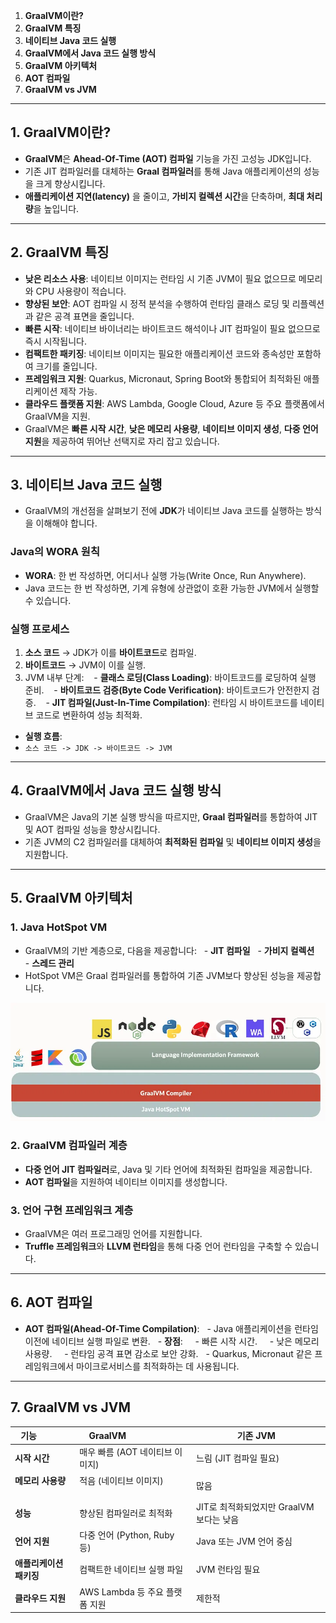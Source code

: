1. **GraalVM이란?**
2. **GraalVM 특징**
3. **네이티브 Java 코드 실행**
4. **GraalVM에서 Java 코드 실행 방식**
5. **GraalVM 아키텍처**
6. **AOT 컴파일**
7. **GraalVM vs JVM**

---

## 1. GraalVM이란?
- **GraalVM**은 **Ahead-Of-Time (AOT) 컴파일** 기능을 가진 고성능 JDK입니다.
- 기존 JIT 컴파일러를 대체하는 **Graal 컴파일러**를 통해 Java 애플리케이션의 성능을 크게 향상시킵니다.
- **애플리케이션 지연(latency)** 을 줄이고, **가비지 컬렉션 시간**을 단축하며, **최대 처리량**을 높입니다.

---

## 2. GraalVM 특징
- **낮은 리소스 사용**: 네이티브 이미지는 런타임 시 기존 JVM이 필요 없으므로 메모리와 CPU 사용량이 적습니다.
- **향상된 보안**: AOT 컴파일 시 정적 분석을 수행하여 런타임 클래스 로딩 및 리플렉션과 같은 공격 표면을 줄입니다.
- **빠른 시작**: 네이티브 바이너리는 바이트코드 해석이나 JIT 컴파일이 필요 없으므로 즉시 시작됩니다.
- **컴팩트한 패키징**: 네이티브 이미지는 필요한 애플리케이션 코드와 종속성만 포함하여 크기를 줄입니다.
- **프레임워크 지원**: Quarkus, Micronaut, Spring Boot와 통합되어 최적화된 애플리케이션 제작 가능.
- **클라우드 플랫폼 지원**: AWS Lambda, Google Cloud, Azure 등 주요 플랫폼에서 GraalVM을 지원.
- GraalVM은 **빠른 시작 시간**, **낮은 메모리 사용량**, **네이티브 이미지 생성**, **다중 언어 지원**을 제공하여 뛰어난 선택지로 자리 잡고 있습니다. 

---

## 3. 네이티브 Java 코드 실행
- GraalVM의 개선점을 살펴보기 전에 **JDK**가 네이티브 Java 코드를 실행하는 방식을 이해해야 합니다.
### Java의 WORA 원칙
- **WORA**: 한 번 작성하면, 어디서나 실행 가능(Write Once, Run Anywhere).
- Java 코드는 한 번 작성하면, 기계 유형에 상관없이 호환 가능한 JVM에서 실행할 수 있습니다.

### 실행 프로세스
1. **소스 코드** → JDK가 이를 **바이트코드**로 컴파일.
2. **바이트코드** → JVM이 이를 실행.
3. JVM 내부 단계:
   - **클래스 로딩(Class Loading)**: 바이트코드를 로딩하여 실행 준비.
   - **바이트코드 검증(Byte Code Verification)**: 바이트코드가 안전한지 검증.
   - **JIT 컴파일(Just-In-Time Compilation)**: 런타임 시 바이트코드를 네이티브 코드로 변환하여 성능 최적화.
- **실행 흐름**:  
- `소스 코드 -> JDK -> 바이트코드 -> JVM`

---

## 4. GraalVM에서 Java 코드 실행 방식
- GraalVM은 Java의 기본 실행 방식을 따르지만, **Graal 컴파일러**를 통합하여 JIT 및 AOT 컴파일 성능을 향상시킵니다.
- 기존 JVM의 C2 컴파일러를 대체하여 **최적화된 컴파일** 및 **네이티브 이미지 생성**을 지원합니다.

---

## 5. GraalVM 아키텍처

### 1. **Java HotSpot VM**
- GraalVM의 기반 계층으로, 다음을 제공합니다:
  - **JIT 컴파일**
  - **가비지 컬렉션**
  - **스레드 관리**
- HotSpot VM은 Graal 컴파일러를 통합하여 기존 JVM보다 향상된 성능을 제공합니다.

![](img/IMG_1265.webp)

### 2. **GraalVM 컴파일러 계층**
- **다중 언어 JIT 컴파일러**로, Java 및 기타 언어에 최적화된 컴파일을 제공합니다.
- **AOT 컴파일**을 지원하여 네이티브 이미지를 생성합니다.

### 3. **언어 구현 프레임워크 계층**
- GraalVM은 여러 프로그래밍 언어를 지원합니다.
- **Truffle 프레임워크**와 **LLVM 런타임**을 통해 다중 언어 런타임을 구축할 수 있습니다.

---

## 6. AOT 컴파일
- **AOT 컴파일(Ahead-Of-Time Compilation)**:
  - Java 애플리케이션을 런타임 이전에 네이티브 실행 파일로 변환.
  - **장점**:
    - 빠른 시작 시간.
    - 낮은 메모리 사용량.
    - 런타임 공격 표면 감소로 보안 강화.
  - Quarkus, Micronaut 같은 프레임워크에서 마이크로서비스를 최적화하는 데 사용됩니다.

---

## 7. GraalVM vs JVM
| **기능**             | **GraalVM**                       | **기존 JVM**                  |
| ------------------ | --------------------------------- | --------------------------- |
| **시작 시간**          | 매우 빠름 (AOT 네이티브 이미지)              | 느림 (JIT 컴파일 필요)             |
| **메모리 사용량**        | 적음 (네이티브 이미지)                     | 많음                          |
| **성능**             | 향상된 컴파일러로 최적화                     | JIT로 최적화되었지만 GraalVM보다는 낮음  |
| **언어 지원**          | 다중 언어 (Python, Ruby 등)            | Java 또는 JVM 언어 중심           |
| **애플리케이션 패키징**     | 컴팩트한 네이티브 실행 파일                   | JVM 런타임 필요                  |
| **클라우드 지원**        | AWS Lambda 등 주요 플랫폼 지원            | 제한적                         |

